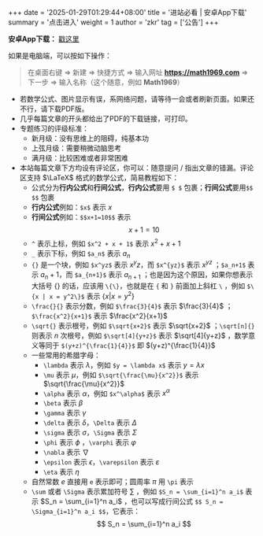 +++
date = '2025-01-29T01:29:44+08:00'
title = '进站必看 | 安卓App下载'
summary = '点击进入'
weight = 1
author = 'zkr'
tag = ['公告']
+++

**安卓App下载：** <a href="/app/Math1969.apk" download="Math1969.apk">戳这里</a>

如果是电脑端，可以按如下操作：   
> 在桌面右键 $\Longrightarrow$ 新建 $\Longrightarrow$ 快捷方式 $\Longrightarrow$ 输入网址 **https://math1969.com** $\Longrightarrow$  下一步 $\Longrightarrow$ 输入名称（这个随意，例如 **Math1969**） 

 -  若数学公式、图片显示有误，系网络问题，请等待一会或者刷新页面。如果还不行，请下载PDF版。
 -  几乎每篇文章的开头都给出了PDF的下载链接，可打印。
 -  专题练习的评级标准：
	- 新月级：没有思维上的阻碍，纯基本功
	- 上弦月级：需要稍微动脑思考
	- 满月级：比较困难或者非常困难
- 本站每篇文章下方均设有评论区，你可以：随意提问 / 指出文章的错漏。评论区支持 $\LaTeX$ 格式的数学公式，简易教程如下：
	- 公式分为**行内公式**和**行间公式**，**行内公式**要用 `$ $` 包裹；**行间公式**要用`$$ $$` 包裹
	- **行内公式**例如：`$x$` 表示 $x$
	- **行间公式**例如：`$$x+1=10$$` 表示
		$$
		 x+1=10
		$$
	- `^` 表示上标，例如 `$x^2 + x + 1$` 表示 $x^2 + x +1$ 
	- `_` 表示下标，例如 `$a_n$` 表示 $a_n$ 
	- `{}` 是一个块，例如 `$x^yz$` 表示 $x^yz$，而 `$x^{yz}$` 表示 $x^{yz}$ ；`$a_n+1$` 表示 $a_n+1$，而 `$a_{n+1}$` 表示 $a_{n+1}$ ；也是因为这个原因，如果你想表示大括号 $\{\}$ 的话，应该用 `\{\}`，也就是在 `{` 和 `}` 前面加上斜杠 `\` ，例如 `$\{x | x = y^2\}$` 表示 $\{x | x = y^2\}$ 
	- `\frac{}{}` 表示分数，例如 `$\frac{3}{4}$` 表示 $\frac{3}{4}$ ；`$\frac{x^2}{x+1}$` 表示 $\frac{x^2}{x+1}$ 
	- `\sqrt{}` 表示根号，例如 `$\sqrt{x+2}$` 表示 $\sqrt{x+2}$ ；`\sqrt[n]{}` 则表示 $n$ 次根号，例如 `$\sqrt[4]{y+z}$`  表示 $\sqrt[4]{y+z}$ ，数学意义等同于 `$(y+z)^{\frac{1}{4}}$` 即 $(y+z)^{\frac{1}{4}}$
	- 一些常用的希腊字母：
		-  `\lambda` 表示 $\lambda$，例如 `$y = \lambda x$` 表示 $y = \lambda x$ 
		-  `\mu` 表示 $\mu$，例如 `$\sqrt{\frac{\mu}{x^2}}$` 表示 $\sqrt{\frac{\mu}{x^2}}$         
		-  `\alpha` 表示 $\alpha$，例如 `$x^\alpha$` 表示 $x^\alpha$ 
		-  `\beta` 表示 $\beta$ 
		-  `\gamma` 表示 $\gamma$ 
		-  `\delta` 表示 $\delta$，`\Delta` 表示 $\Delta$  
		-  `\sigma` 表示 $\sigma$，`\Sigma` 表示 $\Sigma$  
		-  `\phi` 表示 $\phi$ ，`\varphi` 表示 $\varphi$ 
		-  `\nabla` 表示 $\nabla$ 
		-  `\epsilon` 表示 $\epsilon$，`\varepsilon` 表示 $\varepsilon$ 
		-  `\eta` 表示 $\eta$ 
	- 自然常数 $e$ 直接用 `e` 表示即可；圆周率 $\pi$ 用 `\pi` 表示
	- `\sum` 或者 `\Sigma` 表示累加符号 $\sum$ ，例如 `$S_n = \sum_{i=1}^n a_i$` 表示 $S_n = \sum_{i=1}^n a_i$  ，也可以写成行间公式 `$$ S_n = \Sigma_{i=1}^n a_i $$`，它表示：
		$$
		 S_n = \sum_{i=1}^n a_i
		$$

